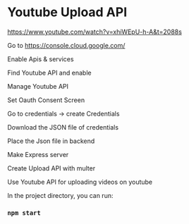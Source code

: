 # Youtube Upload API

https://www.youtube.com/watch?v=xhiWEpU-h-A&t=2088s

Go to https://console.cloud.google.com/  

Enable Apis & services 


Find Youtube API and enable 


Manage Youtube API 


Set Oauth Consent Screen 


Go to credentials -> create Credentials 


Download the JSON file of credentials 


Place the Json file in backend 


Make Express server 


Create Upload API with multer 



Use Youtube API for uploading videos on youtube



In the project directory, you can run:

### `npm start`

